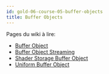 ```yaml
---
id: gold-06-course-05-buffer-objects
title: Buffer Objects
---
```


Pages du wiki à lire:

- [Buffer Object](https://www.khronos.org/opengl/wiki/Buffer_Object)
- [Buffer Object Streaming](https://www.khronos.org/opengl/wiki/Buffer_Object_Streaming)
- [Shader Storage Buffer Object](https://www.khronos.org/opengl/wiki/Shader_Storage_Buffer_Object)
- [Uniform Buffer Object](https://www.khronos.org/opengl/wiki/Uniform_Buffer_Object)